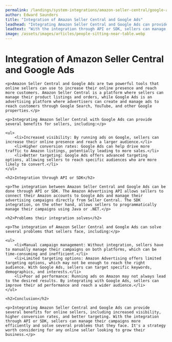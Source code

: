 ```yaml
---
permalink: /landings/system-integrations/amazon-seller-central/google-ads
author: Edward Saunders
title: "Integration of Amazon Seller Central and Google Ads"
leadhead: "Integrating Amazon Seller Central and Google Ads can provide several benefits for online sellers, including increased visibility, higher conversion rates, and better targeting"
leadtext: "With the integration through API or SDK, sellers can manage their campaigns more efficiently and solve several problems that they face. It's a strategy worth considering for any online seller looking to grow their business."
image: /assets/images/articles/people-sitting-near-table.webp
---
```

<div class="arttext">
	<h1>Integration of Amazon Seller Central and Google Ads</h1>

	<p>Amazon Seller Central and Google Ads are two powerful tools that online sellers can use to increase their online presence and reach more customers. Amazon Seller Central is a platform where sellers can manage their product listings and orders, while Google Ads is an advertising platform where advertisers can create and manage ads to reach customers through Google Search, YouTube, and other Google properties.</p>

	<p>Integrating Amazon Seller Central with Google Ads can provide several benefits for sellers, including:</p>

	<ul>
		<li>Increased visibility: By running ads on Google, sellers can increase their online presence and reach a larger audience.</li>
		<li>Higher conversion rates: Google Ads can help drive more traffic to Amazon listings, potentially leading to more sales.</li>
		<li>Better targeting: Google Ads offers advanced targeting options, allowing sellers to reach specific audiences who are more likely to convert.</li>
	</ul>

	<h2>Integration through API or SDK</h2>

	<p>The integration between Amazon Seller Central and Google Ads can be done through API or SDK. The Amazon Advertising API allows sellers to connect their Amazon accounts to Google Ads and manage their advertising campaigns directly from Seller Central. The SDK integration, on the other hand, allows sellers to programmatically manage their campaigns using Java or .NET.</p>

	<h2>Problems their integration solves</h2>

	<p>The integration of Amazon Seller Central and Google Ads can solve several problems that sellers face, including:</p>

	<ul>
		<li>Manual campaign management: Without integration, sellers have to manually manage their campaigns on both platforms, which can be time-consuming and inefficient.</li>
		<li>Limited targeting options: Amazon Advertising offers limited targeting options, which may not be enough to reach the right audience. With Google Ads, sellers can target specific keywords, demographics, and interests.</li>
		<li>Poor ad performance: Running ads on Amazon may not always lead to the desired results. By integrating with Google Ads, sellers can improve their ad performance and reach a wider audience.</li>
	</ul>

	<h2>Conclusion</h2>

	<p>Integrating Amazon Seller Central and Google Ads can provide several benefits for online sellers, including increased visibility, higher conversion rates, and better targeting. With the integration through API or SDK, sellers can manage their campaigns more efficiently and solve several problems that they face. It's a strategy worth considering for any online seller looking to grow their business.</p>

</div>